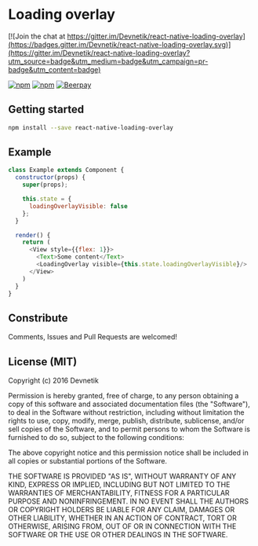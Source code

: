 # Loading overlay

[![Join the chat at https://gitter.im/Devnetik/react-native-loading-overlay](https://badges.gitter.im/Devnetik/react-native-loading-overlay.svg)](https://gitter.im/Devnetik/react-native-loading-overlay?utm_source=badge&utm_medium=badge&utm_campaign=pr-badge&utm_content=badge)

[![npm](https://img.shields.io/npm/dm/react-native-loading-overlay.svg?maxAge=2592000)](https://www.npmjs.com/package/react-native-loading-overlay)
[![npm](https://img.shields.io/npm/v/react-native-loading-overlay.svg?maxAge=2592000)](https://www.npmjs.com/package/react-native-loading-overlay)
[![Beerpay](https://beerpay.io/Devnetik/react-native-loading-overlay/badge.svg?style=flat)](https://beerpay.io/Devnetik/react-native-loading-overlay)

## Getting started
```sh
npm install --save react-native-loading-overlay
```

## Example

```javascript
class Example extends Component {
  constructor(props) {
    super(props);

    this.state = {
      loadingOverlayVisible: false
    };
  }

  render() {
    return (
      <View style={{flex: 1}}>
        <Text>Some content</Text>
        <LoadingOverlay visible={this.state.loadingOverlayVisible}/>
      </View>
    )
  }
}
```

## Constribute

Comments, Issues and Pull Requests are welcomed!

## License (MIT)

Copyright (c) 2016 Devnetik

Permission is hereby granted, free of charge, to any person obtaining a copy of this software and associated documentation files (the "Software"), to deal in the Software without restriction, including without limitation the rights to use, copy, modify, merge, publish, distribute, sublicense, and/or sell copies of the Software, and to permit persons to whom the Software is furnished to do so, subject to the following conditions:

The above copyright notice and this permission notice shall be included in all copies or substantial portions of the Software.

THE SOFTWARE IS PROVIDED "AS IS", WITHOUT WARRANTY OF ANY KIND, EXPRESS OR IMPLIED, INCLUDING BUT NOT LIMITED TO THE WARRANTIES OF MERCHANTABILITY, FITNESS FOR A PARTICULAR PURPOSE AND NONINFRINGEMENT. IN NO EVENT SHALL THE AUTHORS OR COPYRIGHT HOLDERS BE LIABLE FOR ANY CLAIM, DAMAGES OR OTHER LIABILITY, WHETHER IN AN ACTION OF CONTRACT, TORT OR OTHERWISE, ARISING FROM, OUT OF OR IN CONNECTION WITH THE SOFTWARE OR THE USE OR OTHER DEALINGS IN THE SOFTWARE.